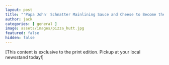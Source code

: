 ```yaml
---
layout: post
title: "'Papa John' Schnatter Mainlining Sauce and Cheese to Become the Super Villain Humanity Cannot Ignore"
author: jack
categories: [ general ]
image: assets/images/pizza_hutt.jpg
featured: false
hidden: false
---
```


[This content is exclusive to the print edition. Pickup at your local newsstand today!]